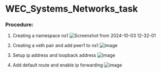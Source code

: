 # WEC_Systems_Networks_task

### Procedure:
1. Creating a namespace ns1
   ![Screenshot from 2024-10-03 12-32-01](https://github.com/user-attachments/assets/80f8743e-b1d3-495e-b63e-2187b4437b89)

2. Creating a veth pair and add peer1 to ns1 
   ![image](https://github.com/user-attachments/assets/e72a3cde-bca1-49eb-a9d5-2fd56e65d618)

3. Setup ip address and loopback address
   ![image](https://github.com/user-attachments/assets/9d267248-9c01-497c-8d7e-a93a625f7f8f)

4. Add default route and enable ip forwarding
   ![image](https://github.com/user-attachments/assets/662f729a-d377-41bb-bb29-b27fa1e20a4a)


